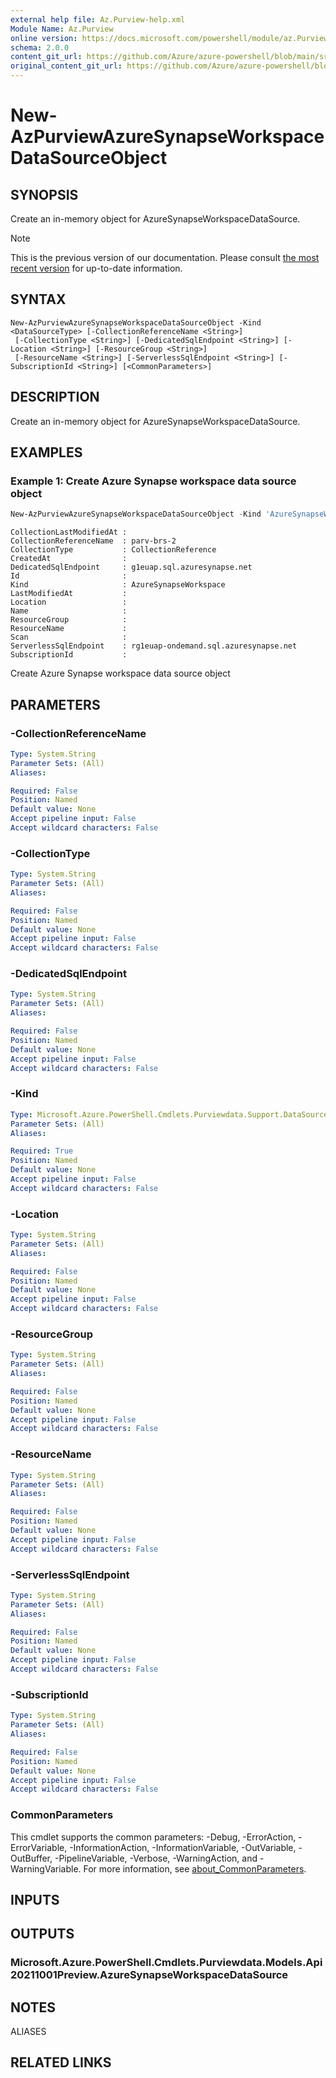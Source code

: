 ```yaml
---
external help file: Az.Purview-help.xml
Module Name: Az.Purview
online version: https://docs.microsoft.com/powershell/module/az.Purview/new-AzPurviewAzureSynapseWorkspaceDataSourceObject
schema: 2.0.0
content_git_url: https://github.com/Azure/azure-powershell/blob/main/src/Purview/Purview/help/New-AzPurviewAzureSynapseWorkspaceDataSourceObject.md
original_content_git_url: https://github.com/Azure/azure-powershell/blob/main/src/Purview/Purview/help/New-AzPurviewAzureSynapseWorkspaceDataSourceObject.md
---
```


# New-AzPurviewAzureSynapseWorkspaceDataSourceObject

## SYNOPSIS
Create an in-memory object for AzureSynapseWorkspaceDataSource.

> [!NOTE]
>This is the previous version of our documentation. Please consult [the most recent version](/powershell/module/az.purview/new-azpurviewazuresynapseworkspacedatasourceobject) for up-to-date information.

## SYNTAX

```
New-AzPurviewAzureSynapseWorkspaceDataSourceObject -Kind <DataSourceType> [-CollectionReferenceName <String>]
 [-CollectionType <String>] [-DedicatedSqlEndpoint <String>] [-Location <String>] [-ResourceGroup <String>]
 [-ResourceName <String>] [-ServerlessSqlEndpoint <String>] [-SubscriptionId <String>] [<CommonParameters>]
```

## DESCRIPTION
Create an in-memory object for AzureSynapseWorkspaceDataSource.

## EXAMPLES

### Example 1: Create Azure Synapse workspace data source object
```powershell
New-AzPurviewAzureSynapseWorkspaceDataSourceObject -Kind 'AzureSynapseWorkspace' -CollectionReferenceName 'parv-brs-2' -CollectionType 'CollectionReference' -DedicatedSqlEndpoint 'g1euap.sql.azuresynapse.net' -ServerlessSqlEndpoint 'rg1euap-ondemand.sql.azuresynapse.net'
```

```output
CollectionLastModifiedAt :
CollectionReferenceName  : parv-brs-2
CollectionType           : CollectionReference
CreatedAt                :
DedicatedSqlEndpoint     : g1euap.sql.azuresynapse.net
Id                       :
Kind                     : AzureSynapseWorkspace
LastModifiedAt           :
Location                 :
Name                     :
ResourceGroup            :
ResourceName             :
Scan                     :
ServerlessSqlEndpoint    : rg1euap-ondemand.sql.azuresynapse.net
SubscriptionId           :
```

Create Azure Synapse workspace data source object

## PARAMETERS

### -CollectionReferenceName

```yaml
Type: System.String
Parameter Sets: (All)
Aliases:

Required: False
Position: Named
Default value: None
Accept pipeline input: False
Accept wildcard characters: False
```

### -CollectionType

```yaml
Type: System.String
Parameter Sets: (All)
Aliases:

Required: False
Position: Named
Default value: None
Accept pipeline input: False
Accept wildcard characters: False
```

### -DedicatedSqlEndpoint

```yaml
Type: System.String
Parameter Sets: (All)
Aliases:

Required: False
Position: Named
Default value: None
Accept pipeline input: False
Accept wildcard characters: False
```

### -Kind

```yaml
Type: Microsoft.Azure.PowerShell.Cmdlets.Purviewdata.Support.DataSourceType
Parameter Sets: (All)
Aliases:

Required: True
Position: Named
Default value: None
Accept pipeline input: False
Accept wildcard characters: False
```

### -Location

```yaml
Type: System.String
Parameter Sets: (All)
Aliases:

Required: False
Position: Named
Default value: None
Accept pipeline input: False
Accept wildcard characters: False
```

### -ResourceGroup

```yaml
Type: System.String
Parameter Sets: (All)
Aliases:

Required: False
Position: Named
Default value: None
Accept pipeline input: False
Accept wildcard characters: False
```

### -ResourceName

```yaml
Type: System.String
Parameter Sets: (All)
Aliases:

Required: False
Position: Named
Default value: None
Accept pipeline input: False
Accept wildcard characters: False
```

### -ServerlessSqlEndpoint

```yaml
Type: System.String
Parameter Sets: (All)
Aliases:

Required: False
Position: Named
Default value: None
Accept pipeline input: False
Accept wildcard characters: False
```

### -SubscriptionId

```yaml
Type: System.String
Parameter Sets: (All)
Aliases:

Required: False
Position: Named
Default value: None
Accept pipeline input: False
Accept wildcard characters: False
```

### CommonParameters
This cmdlet supports the common parameters: -Debug, -ErrorAction, -ErrorVariable, -InformationAction, -InformationVariable, -OutVariable, -OutBuffer, -PipelineVariable, -Verbose, -WarningAction, and -WarningVariable. For more information, see [about_CommonParameters](http://go.microsoft.com/fwlink/?LinkID=113216).

## INPUTS

## OUTPUTS

### Microsoft.Azure.PowerShell.Cmdlets.Purviewdata.Models.Api20211001Preview.AzureSynapseWorkspaceDataSource

## NOTES

ALIASES

## RELATED LINKS
